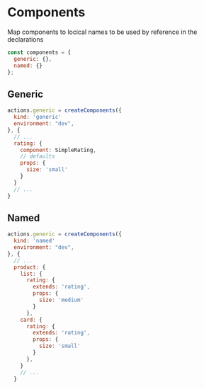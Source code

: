 # Components

Map components to locical names to be used by reference in the declarations

```js
const components = {
  generic: {},
  named: {}
};
```

## Generic

```js
actions.generic = createComponents({
  kind: 'generic'
  environment: "dev",
}, {
  // ...
  rating: {
    component: SimpleRating,
    // defaults
    props: {
      size: 'small'
    }
  }
  // ...
}
```

## Named

```js
actions.generic = createComponents({
  kind: 'named'
  environment: "dev",
}, {
  // ...
  product: {
    list: {
      rating: {
        extends: 'rating',
        props: {
          size: 'medium'
        }
      },
    card: {
      rating: {
        extends: 'rating',
        props: {
          size: 'small'
        }
      },
    }
    // ...
  }
```
